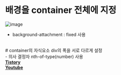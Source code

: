 # 배경을 container 전체에 지정
![image](https://user-images.githubusercontent.com/71697577/166893242-3ed22e75-492c-4d7a-b5f4-8b753e31d975.png)
<br>
- background-attachment : fixed 사용
<br>
# container의 자식요소 div의 폭을 서로 다르게 설정
<br>
- 의사 결정자 nth-of-type(number) 사용
<br>
<a href = ""><strong>Tistory</strong></a>

<br>
<a href ="https://www.youtube.com/watch?v=-qOe8lBAChE&t=650"><strong>Youtube</strong></a>
